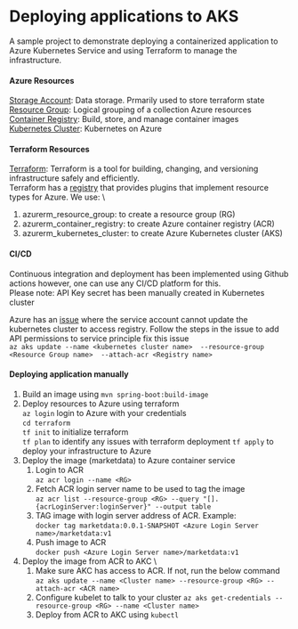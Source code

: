 # Deploying applications to AKS
A sample project to demonstrate deploying a containerized application to Azure Kubernetes Service and using Terraform to manage the infrastructure.

#### Azure Resources
<u>Storage Account</u>: Data storage. Prmarily used to store terraform state \
<u>Resource Group</u>: Logical grouping of a collection Azure resources \
<u>Container Registry</u>: Build, store, and manage container images \
<u>Kubernetes Cluster</u>: Kubernetes on Azure

#### Terraform Resources
<u>Terraform</u>: Terraform is a tool for building, changing, and versioning infrastructure safely and efficiently. \
Terraform has a [registry](https://registry.terraform.io/) that provides plugins that implement resource types for Azure. We use: \
1. azurerm_resource_group: to create a resource group (RG)
2. azurerm_container_registry: to create Azure container registry (ACR)
2. azurerm_kubernetes_cluster: to create Azure Kubernetes cluster (AKS)

#### CI/CD
Continuous integration and deployment has been implemented using Github actions however, one can use any CI/CD platform for this. \
Please note: API Key secret has been manually created in Kubernetes cluster

Azure has an [issue](https://github.com/Azure/AKS/issues/1517) where the service account cannot update the kubernetes cluster to access registry.
Follow the steps in the issue to add API permissions to service principle fix this issue \
`az aks update --name <kubernetes cluster name> 
         --resource-group <Resource Group name> 
         --attach-acr <Registry name>`

#### Deploying application manually
1. Build an image using `mvn spring-boot:build-image`
2. Deploy resources to Azure using terraform  
   `az login` login to Azure with your credentials \
   `cd terraform` \
   `tf init` to initialize terraform \
   `tf plan` to identify any issues with terraform deployment
   `tf apply` to deploy your infrastructure to Azure
3. Deploy the image (marketdata) to Azure container service 
   1. Login to ACR \
      `az acr login --name <RG>`
   2. Fetch ACR login server name to be used to tag the image \
      `az acr list --resource-group <RG> --query "[].{acrLoginServer:loginServer}" --output table`
   3. TAG image with login server address of ACR. Example: \
      `docker tag marketdata:0.0.1-SNAPSHOT <Azure Login Server name>/marketdata:v1`
   4. Push image to ACR \
    `docker push <Azure Login Server name>/marketdata:v1`
4. Deploy the image from ACR to AKC \      
   1. Make sure AKC has access to ACR. If not, run the below command \
      `az aks update --name <Cluster name> --resource-group <RG> --attach-acr <ACR name>`
   2. Configure kubelet to talk to your cluster
      `az aks get-credentials --resource-group <RG> --name <Cluster name>`
   3. Deploy from ACR to AKC using `kubectl`
